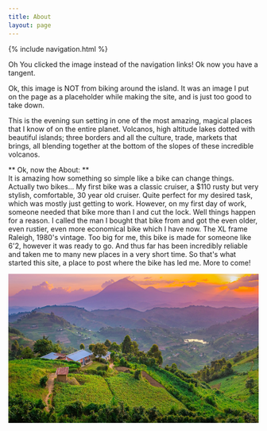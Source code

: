 ```yaml
---
title: About
layout: page
---
```




{% include navigation.html %} 

Oh You clicked the image instead of the navigation links! Ok now you have a tangent.


Ok, this image is NOT from biking around the island.  It was an image I put on the page as a placeholder while making the site, and is just too good to take down.  

This is the evening sun setting in one of the most amazing, magical places that I know of on the entire planet.  Volcanos, high altitude lakes dotted with beautiful islands; three borders and all the culture, trade, markets that brings, all blending together at the bottom of the slopes of these incredible volcanos.  

** Ok, now the About: **  
It is amazing how something so simple like a bike can change things.  Actually two bikes...
My first bike was a classic cruiser, a $110 rusty but very stylish, comfortable, 30 year old cruiser.  Quite perfect for my desired task, which was mostly just getting to work.  However, on my first day of work, someone needed that bike more than I and cut the lock.  Well things happen for a reason.  I called the man I bought that bike from and got the even older, even rustier, even more economical bike which I have now.  The XL frame Raleigh, 1980's vintage.  Too big for me, this bike is made for someone like 6'2, however it was ready to go.  And thus far has been incredibly reliable and taken me to many new places in a very short time.  So that's what started this site, a place to post where the bike has led me.  More to come!


<img src="../images/muhabura.jpg" height="300" title="Muhabura, the guide"><br>
 